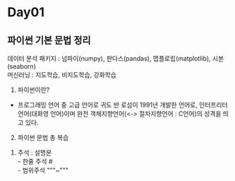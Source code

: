 # Day01  

## 파이썬 기본 문법 정리  
데이터 분석 패키지 : 넘파이(numpy), 판다스(pandas), 맵플로립(matplotlib), 시본(seaborn)  
머신러닝 : 지도학습, 비지도학습, 강화학습  

1. 파이썬이란?  
- 프로그래밍 언어 중 고급 언어로 귀도 반 로섬이 1991년 개발한 언어로, 인터프리터 언어(대화영 언어)이며 완전 객체지향언어(<-> 절차지향언어 : C언어)의 성격을 띄고 있다.  

2. 파이썬 문법 총 복습  
  1) 주석 : 설명문  
    - 한줄 주석 #  
    - 범위주석 """~"""
